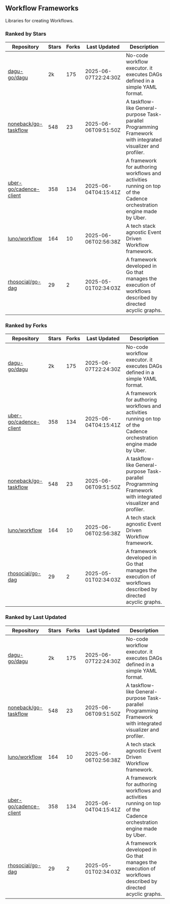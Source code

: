 ## Workflow Frameworks

Libraries for creating Workflows.

### Ranked by Stars

| Repository | Stars | Forks | Last Updated | Description | 
|------------|-------|-------|--------------|-------------|
| [dagu-go/dagu](https://github.com/dagu-go/dagu) | 2k | 175 | 2025-06-07T22:24:30Z |  No-code workflow executor. it executes DAGs defined in a simple YAML format. |
| [noneback/go-taskflow](https://github.com/noneback/go-taskflow) | 548 | 23 | 2025-06-06T09:51:50Z |  A taskflow-like General-purpose Task-parallel Programming Framework with integrated visualizer and profiler. |
| [uber-go/cadence-client](https://github.com/uber-go/cadence-client) | 358 | 134 | 2025-06-04T04:15:41Z |  A framework for authoring workflows and activities running on top of the Cadence orchestration engine made by Uber. |
| [luno/workflow](https://github.com/luno/workflow) | 164 | 10 | 2025-06-06T02:56:38Z |  A tech stack agnostic Event Driven Workflow framework. |
| [rhosocial/go-dag](https://github.com/rhosocial/go-dag) | 29 | 2 | 2025-05-01T02:34:03Z |  A framework developed in Go that manages the execution of workflows described by directed acyclic graphs. |

### Ranked by Forks

| Repository | Stars | Forks | Last Updated | Description | 
|------------|-------|-------|--------------|-------------|
| [dagu-go/dagu](https://github.com/dagu-go/dagu) | 2k | 175 | 2025-06-07T22:24:30Z |  No-code workflow executor. it executes DAGs defined in a simple YAML format. |
| [uber-go/cadence-client](https://github.com/uber-go/cadence-client) | 358 | 134 | 2025-06-04T04:15:41Z |  A framework for authoring workflows and activities running on top of the Cadence orchestration engine made by Uber. |
| [noneback/go-taskflow](https://github.com/noneback/go-taskflow) | 548 | 23 | 2025-06-06T09:51:50Z |  A taskflow-like General-purpose Task-parallel Programming Framework with integrated visualizer and profiler. |
| [luno/workflow](https://github.com/luno/workflow) | 164 | 10 | 2025-06-06T02:56:38Z |  A tech stack agnostic Event Driven Workflow framework. |
| [rhosocial/go-dag](https://github.com/rhosocial/go-dag) | 29 | 2 | 2025-05-01T02:34:03Z |  A framework developed in Go that manages the execution of workflows described by directed acyclic graphs. |

### Ranked by Last Updated

| Repository | Stars | Forks | Last Updated | Description | 
|------------|-------|-------|--------------|-------------|
| [dagu-go/dagu](https://github.com/dagu-go/dagu) | 2k | 175 | 2025-06-07T22:24:30Z |  No-code workflow executor. it executes DAGs defined in a simple YAML format. |
| [noneback/go-taskflow](https://github.com/noneback/go-taskflow) | 548 | 23 | 2025-06-06T09:51:50Z |  A taskflow-like General-purpose Task-parallel Programming Framework with integrated visualizer and profiler. |
| [luno/workflow](https://github.com/luno/workflow) | 164 | 10 | 2025-06-06T02:56:38Z |  A tech stack agnostic Event Driven Workflow framework. |
| [uber-go/cadence-client](https://github.com/uber-go/cadence-client) | 358 | 134 | 2025-06-04T04:15:41Z |  A framework for authoring workflows and activities running on top of the Cadence orchestration engine made by Uber. |
| [rhosocial/go-dag](https://github.com/rhosocial/go-dag) | 29 | 2 | 2025-05-01T02:34:03Z |  A framework developed in Go that manages the execution of workflows described by directed acyclic graphs. |


